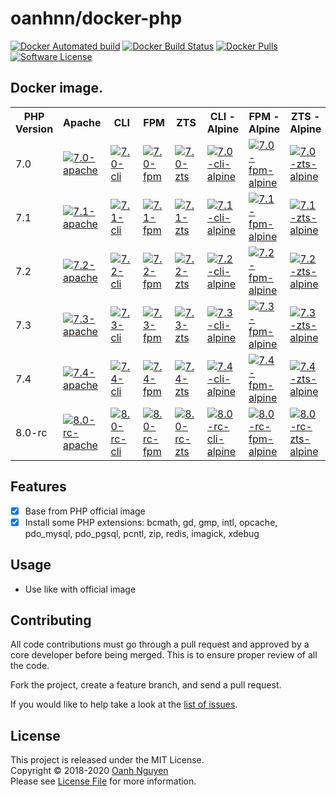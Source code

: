 # oanhnn/docker-php

[![Docker Automated build](https://img.shields.io/docker/automated/oanhnn/php)](https://hub.docker.com/r/oanhnn/php)
[![Docker Build Status](https://img.shields.io/docker/build/oanhnn/php)](https://hub.docker.com/r/oanhnn/php)
[![Docker Pulls](https://img.shields.io/docker/pulls/oanhnn/php)](https://hub.docker.com/r/oanhnn/php)
[![Software License](https://img.shields.io/github/license/oanhnn/docker-php.svg)](LICENSE)

## Docker image.

<table>
  <tr>
    <th>PHP Version</th>
    <th>Apache</th>
    <th>CLI</th>
    <th>FPM</th>
    <th>ZTS</th>
    <th>CLI - Alpine</th>
    <th>FPM - Alpine</th>
    <th>ZTS - Alpine</th>
  </tr>
  <tr>
    <td>7.0</td>
    <td>
      <a href="https://travis-ci.org/oanhnn/docker-php" title="7.0-apache"><img src="https://travis-ci.org/oanhnn/docker-php.svg?branch=7.0-apache" alt="7.0-apache"/></a>
    </td>
    <td>
      <a href="https://travis-ci.org/oanhnn/docker-php" title="7.0-cli"><img src="https://travis-ci.org/oanhnn/docker-php.svg?branch=7.0-cli" alt="7.0-cli"/></a>
    </td>
    <td>
      <a href="https://travis-ci.org/oanhnn/docker-php" title="7.0-fpm"><img src="https://travis-ci.org/oanhnn/docker-php.svg?branch=7.0-fpm" alt="7.0-fpm"/></a>
    </td>
    <td>
      <a href="https://travis-ci.org/oanhnn/docker-php" title="7.0-zts"><img src="https://travis-ci.org/oanhnn/docker-php.svg?branch=7.0-zts" alt="7.0-zts"/></a>
    </td>
    <td>
      <a href="https://travis-ci.org/oanhnn/docker-php" title="7.0-cli-alpine"><img src="https://travis-ci.org/oanhnn/docker-php.svg?branch=7.0-cli-alpine" alt="7.0-cli-alpine"/></a>
    </td>
    <td>
      <a href="https://travis-ci.org/oanhnn/docker-php" title="7.0-fpm-alpine"><img src="https://travis-ci.org/oanhnn/docker-php.svg?branch=7.0-fpm-alpine" alt="7.0-fpm-alpine"/></a>
    </td>
    <td>
      <a href="https://travis-ci.org/oanhnn/docker-php" title="7.0-zts-alpine"><img src="https://travis-ci.org/oanhnn/docker-php.svg?branch=7.0-zts-alpine" alt="7.0-zts-alpine"/></a>
    </td>
  </tr>
  <tr>
    <td>7.1</td>
    <td>
      <a href="https://travis-ci.org/oanhnn/docker-php" title="7.1-apache"><img src="https://travis-ci.org/oanhnn/docker-php.svg?branch=7.1-apache" alt="7.1-apache"/></a>
    </td>
    <td>
      <a href="https://travis-ci.org/oanhnn/docker-php" title="7.1-cli"><img src="https://travis-ci.org/oanhnn/docker-php.svg?branch=7.1-cli" alt="7.1-cli"/></a>
    </td>
    <td>
      <a href="https://travis-ci.org/oanhnn/docker-php" title="7.1-fpm"><img src="https://travis-ci.org/oanhnn/docker-php.svg?branch=7.1-fpm" alt="7.1-fpm"/></a>
    </td>
    <td>
      <a href="https://travis-ci.org/oanhnn/docker-php" title="7.1-zts"><img src="https://travis-ci.org/oanhnn/docker-php.svg?branch=7.1-zts" alt="7.1-zts"/></a>
    </td>
    <td>
      <a href="https://travis-ci.org/oanhnn/docker-php" title="7.1-cli-alpine"><img src="https://travis-ci.org/oanhnn/docker-php.svg?branch=7.1-cli-alpine" alt="7.1-cli-alpine"/></a>
    </td>
    <td>
      <a href="https://travis-ci.org/oanhnn/docker-php" title="7.1-fpm-alpine"><img src="https://travis-ci.org/oanhnn/docker-php.svg?branch=7.1-fpm-alpine" alt="7.1-fpm-alpine"/></a>
    </td>
    <td>
      <a href="https://travis-ci.org/oanhnn/docker-php" title="7.1-zts-alpine"><img src="https://travis-ci.org/oanhnn/docker-php.svg?branch=7.1-zts-alpine" alt="7.1-zts-alpine"/></a>
    </td>
  </tr>
  <tr>
    <td>7.2</td>
    <td>
      <a href="https://travis-ci.org/oanhnn/docker-php" title="7.2-apache"><img src="https://travis-ci.org/oanhnn/docker-php.svg?branch=7.2-apache" alt="7.2-apache"/></a>
    </td>
    <td>
      <a href="https://travis-ci.org/oanhnn/docker-php" title="7.2-cli"><img src="https://travis-ci.org/oanhnn/docker-php.svg?branch=7.2-cli" alt="7.2-cli"/></a>
    </td>
    <td>
      <a href="https://travis-ci.org/oanhnn/docker-php" title="7.2-fpm"><img src="https://travis-ci.org/oanhnn/docker-php.svg?branch=7.2-fpm" alt="7.2-fpm"/></a>
    </td>
    <td>
      <a href="https://travis-ci.org/oanhnn/docker-php" title="7.2-zts"><img src="https://travis-ci.org/oanhnn/docker-php.svg?branch=7.2-zts" alt="7.2-zts"/></a>
    </td>
    <td>
      <a href="https://travis-ci.org/oanhnn/docker-php" title="7.2-cli-alpine"><img src="https://travis-ci.org/oanhnn/docker-php.svg?branch=7.2-cli-alpine" alt="7.2-cli-alpine"/></a>
    </td>
    <td>
      <a href="https://travis-ci.org/oanhnn/docker-php" title="7.2-fpm-alpine"><img src="https://travis-ci.org/oanhnn/docker-php.svg?branch=7.2-fpm-alpine" alt="7.2-fpm-alpine"/></a>
    </td>
    <td>
      <a href="https://travis-ci.org/oanhnn/docker-php" title="7.2-zts-alpine"><img src="https://travis-ci.org/oanhnn/docker-php.svg?branch=7.2-zts-alpine" alt="7.2-zts-alpine"/></a>
    </td>
  </tr>
  <tr>
    <td>7.3</td>
    <td>
      <a href="https://travis-ci.org/oanhnn/docker-php" title="7.3-apache"><img src="https://travis-ci.org/oanhnn/docker-php.svg?branch=7.3-apache" alt="7.3-apache"/></a>
    </td>
    <td>
      <a href="https://travis-ci.org/oanhnn/docker-php" title="7.3-cli"><img src="https://travis-ci.org/oanhnn/docker-php.svg?branch=7.3-cli" alt="7.3-cli"/></a>
    </td>
    <td>
      <a href="https://travis-ci.org/oanhnn/docker-php" title="7.3-fpm"><img src="https://travis-ci.org/oanhnn/docker-php.svg?branch=7.3-fpm" alt="7.3-fpm"/></a>
    </td>
    <td>
      <a href="https://travis-ci.org/oanhnn/docker-php" title="7.3-zts"><img src="https://travis-ci.org/oanhnn/docker-php.svg?branch=7.3-zts" alt="7.3-zts"/></a>
    </td>
    <td>
      <a href="https://travis-ci.org/oanhnn/docker-php" title="7.3-cli-alpine"><img src="https://travis-ci.org/oanhnn/docker-php.svg?branch=7.3-cli-alpine" alt="7.3-cli-alpine"/></a>
    </td>
    <td>
      <a href="https://travis-ci.org/oanhnn/docker-php" title="7.3-fpm-alpine"><img src="https://travis-ci.org/oanhnn/docker-php.svg?branch=7.3-fpm-alpine" alt="7.3-fpm-alpine"/></a>
    </td>
    <td>
      <a href="https://travis-ci.org/oanhnn/docker-php" title="7.3-zts-alpine"><img src="https://travis-ci.org/oanhnn/docker-php.svg?branch=7.3-zts-alpine" alt="7.3-zts-alpine"/></a>
    </td>
  </tr>
  <tr>
    <td>7.4</td>
    <td>
      <a href="https://travis-ci.org/oanhnn/docker-php" title="7.4-apache"><img src="https://travis-ci.org/oanhnn/docker-php.svg?branch=7.4-apache" alt="7.4-apache"/></a>
    </td>
    <td>
      <a href="https://travis-ci.org/oanhnn/docker-php" title="7.4-cli"><img src="https://travis-ci.org/oanhnn/docker-php.svg?branch=7.4-cli" alt="7.4-cli"/></a>
    </td>
    <td>
      <a href="https://travis-ci.org/oanhnn/docker-php" title="7.4-fpm"><img src="https://travis-ci.org/oanhnn/docker-php.svg?branch=7.4-fpm" alt="7.4-fpm"/></a>
    </td>
    <td>
      <a href="https://travis-ci.org/oanhnn/docker-php" title="7.4-zts"><img src="https://travis-ci.org/oanhnn/docker-php.svg?branch=7.4-zts" alt="7.4-zts"/></a>
    </td>
    <td>
      <a href="https://travis-ci.org/oanhnn/docker-php" title="7.4-cli-alpine"><img src="https://travis-ci.org/oanhnn/docker-php.svg?branch=7.4-cli-alpine" alt="7.4-cli-alpine"/></a>
    </td>
    <td>
      <a href="https://travis-ci.org/oanhnn/docker-php" title="7.4-fpm-alpine"><img src="https://travis-ci.org/oanhnn/docker-php.svg?branch=7.4-fpm-alpine" alt="7.4-fpm-alpine"/></a>
    </td>
    <td>
      <a href="https://travis-ci.org/oanhnn/docker-php" title="7.4-zts-alpine"><img src="https://travis-ci.org/oanhnn/docker-php.svg?branch=7.4-zts-alpine" alt="7.4-zts-alpine"/></a>
    </td>
  </tr>
  <tr>
    <td>8.0-rc</td>
    <td>
      <a href="https://travis-ci.org/oanhnn/docker-php" title="8.0-rc-apache"><img src="https://travis-ci.org/oanhnn/docker-php.svg?branch=8.0-rc-apache" alt="8.0-rc-apache"/></a>
    </td>
    <td>
      <a href="https://travis-ci.org/oanhnn/docker-php" title="8.0-rc-cli"><img src="https://travis-ci.org/oanhnn/docker-php.svg?branch=8.0-rc-cli" alt="8.0-rc-cli"/></a>
    </td>
    <td>
      <a href="https://travis-ci.org/oanhnn/docker-php" title="8.0-rc-fpm"><img src="https://travis-ci.org/oanhnn/docker-php.svg?branch=8.0-rc-fpm" alt="8.0-rc-fpm"/></a>
    </td>
    <td>
      <a href="https://travis-ci.org/oanhnn/docker-php" title="8.0-rc-zts"><img src="https://travis-ci.org/oanhnn/docker-php.svg?branch=8.0-rc-zts" alt="8.0-rc-zts"/></a>
    </td>
    <td>
      <a href="https://travis-ci.org/oanhnn/docker-php" title="8.0-rc-cli-alpine"><img src="https://travis-ci.org/oanhnn/docker-php.svg?branch=8.0-rc-cli-alpine" alt="8.0-rc-cli-alpine"/></a>
    </td>
    <td>
      <a href="https://travis-ci.org/oanhnn/docker-php" title="8.0-rc-fpm-alpine"><img src="https://travis-ci.org/oanhnn/docker-php.svg?branch=8.0-rc-fpm-alpine" alt="8.0-rc-fpm-alpine"/></a>
    </td>
    <td>
      <a href="https://travis-ci.org/oanhnn/docker-php" title="8.0-rc-zts-alpine"><img src="https://travis-ci.org/oanhnn/docker-php.svg?branch=8.0-rc-zts-alpine" alt="8.0-rc-zts-alpine"/></a>
    </td>
  </tr>
</table>

## Features

- [x] Base from PHP official image
- [x] Install some PHP extensions: bcmath, gd, gmp, intl, opcache, pdo_mysql, pdo_pgsql, pcntl, zip, redis, imagick, xdebug

## Usage

- Use like with official image

## Contributing

All code contributions must go through a pull request and approved by a core developer before being merged. 
This is to ensure proper review of all the code.

Fork the project, create a feature branch, and send a pull request.

If you would like to help take a look at the [list of issues](https://github.com/oanhnn/docker-php/issues).

## License

This project is released under the MIT License.   
Copyright © 2018-2020 [Oanh Nguyen](https://github.com/oanhnn)   
Please see [License File](./LICENSE) for more information.
